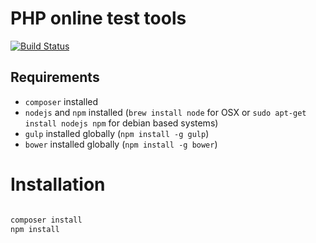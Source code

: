 # PHP online test tools

[![Build Status](https://travis-ci.org/kisphp/api.tools.symfony.svg?branch=master)](https://travis-ci.org/kisphp/api.tools.symfony)

Requirements
------------

- `composer` installed
- `nodejs` and `npm` installed (`brew install node` for OSX or `sudo apt-get install nodejs npm` for debian based systems)
- `gulp` installed globally (`npm install -g gulp`)
- `bower` installed globally (`npm install -g bower`)

Installation
============

```bash

composer install
npm install

```
